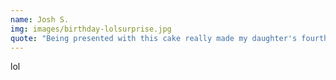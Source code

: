 ```yaml
---
name: Josh S.
img: images/birthday-lolsurprise.jpg
quote: "Being presented with this cake really made my daughter's fourth birthday."
---
```

lol
